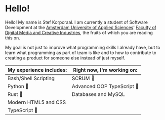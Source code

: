 # Hello!

Hello! My name is Stef Korporaal. I am currently a student of Software Development at the [Amsterdam University of Applied Sciences](https://www.amsterdamuas.com)' [Faculty of Digital Media and Creative Industries](https://www.amsterdamuas.com/faculty/fdmci/faculty-of-digital-media-and-creative-industries.html), the fruits of which you are reading this on.

My goal is not just to improve what programming skills I already have, but to learn what programming as part of team is like and to how to contribute to creating a product for someone else instead of just myself.

| My experience includes: | Right now, I'm working on: |
| ----------------------- | -------------------------- |
| Bash/Shell Scripting    | SCRUM 🏉                   |
| Python 🐍               | Advanced OOP TypeScript   |
| Rust 🦀                 | Databases and MySQL        |
| Modern HTML5 and CSS    |                            |
| TypeScript             |                            |
